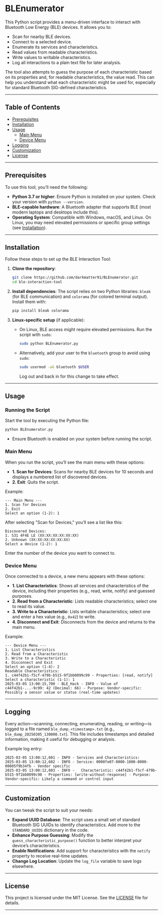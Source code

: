 # BLEnumerator

This Python script provides a menu-driven interface to interact with Bluetooth Low Energy (BLE) devices. It allows you to:

- Scan for nearby BLE devices.
- Connect to a selected device.
- Enumerate its services and characteristics.
- Read values from readable characteristics.
- Write values to writable characteristics.
- Log all interactions to a plain text file for later analysis.

The tool also attempts to guess the purpose of each characteristic based on its properties and, for readable characteristics, the value read. This can help you understand what each characteristic might be used for, especially for standard Bluetooth SIG-defined characteristics.

---

## Table of Contents

- [Prerequisites](#prerequisites)
- [Installation](#installation)
- [Usage](#usage)
  - [Main Menu](#main-menu)
  - [Device Menu](#device-menu)
- [Logging](#logging)
- [Customization](#customization)
- [License](#license)

---

## Prerequisites

To use this tool, you’ll need the following:

- **Python 3.7 or higher**: Ensure Python is installed on your system. Check your version with `python --version`.
- **BLE-capable hardware**: A Bluetooth adapter that supports BLE (most modern laptops and desktops include this).
- **Operating System**: Compatible with Windows, macOS, and Linux. On Linux, you may need elevated permissions or specific group settings (see [Installation](#installation)).

---

## Installation

Follow these steps to set up the BLE Interaction Tool:

1. **Clone the repository**:
   ```bash
   git clone https://github.com/darkmatter91/BLEnumerator.git
   cd ble-interaction-tool
   ```

2. **Install dependencies**:
   The script relies on two Python libraries: `bleak` (for BLE communication) and `colorama` (for colored terminal output). Install them with:
   ```bash
   pip install bleak colorama
   ```

3. **Linux-specific setup** (if applicable):
   - On Linux, BLE access might require elevated permissions. Run the script with `sudo`:
     ```bash
     sudo python BLEnumerator.py
     ```
   - Alternatively, add your user to the `bluetooth` group to avoid using `sudo`:
     ```bash
     sudo usermod -aG bluetooth $USER
     ```
     Log out and back in for this change to take effect.

---

## Usage

### Running the Script

Start the tool by executing the Python file:
```bash
python BLEnumerator.py
```
- Ensure Bluetooth is enabled on your system before running the script.

### Main Menu

When you run the script, you’ll see the main menu with these options:

- **1. Scan for Devices**: Scans for nearby BLE devices for 10 seconds and displays a numbered list of discovered devices.
- **2. Exit**: Quits the script.

Example:
```
--- Main Menu ---
1. Scan for Devices
2. Exit
Select an option (1-2): 1
```

After selecting "Scan for Devices," you’ll see a list like this:
```
Discovered Devices:
1. S31 4F4E LE (XX:XX:XX:XX:XX:XX)
2. Unknown (XX:XX:XX:XX:XX:XX)
Select a device (1-2): 1
```
Enter the number of the device you want to connect to.

### Device Menu

Once connected to a device, a new menu appears with these options:

- **1. List Characteristics**: Shows all services and characteristics of the device, including their properties (e.g., read, write, notify) and guessed purposes.
- **2. Read from a Characteristic**: Lists readable characteristics; select one to read its value.
- **3. Write to a Characteristic**: Lists writable characteristics; select one and enter a hex value (e.g., `0x42`) to write.
- **4. Disconnect and Exit**: Disconnects from the device and returns to the main menu.

Example:
```
--- Device Menu ---
1. List Characteristics
2. Read from a Characteristic
3. Write to a Characteristic
4. Disconnect and Exit
Select an option (1-4): 2
Readable Characteristics:
1. c44f42b1-f5cf-479b-b515-9f1bb0099c99 - Properties: [read, notify]
Select a characteristic (1-1): 1
2025-03-05 13:00:15,700 - BLE_Hack - INFO - Value of c44f42b1-...-9c99: 42 (Decimal: 66) - Purpose: Vendor-specific: Possibly a sensor value or status (real-time updates)
```

---

## Logging

Every action—scanning, connecting, enumerating, reading, or writing—is logged to a file named `ble_dump_<timestamp>.txt` (e.g., `ble_dump_20250305_130000.txt`). This file includes timestamps and detailed information, making it useful for debugging or analysis.

Example log entry:
```
2025-03-05 13:00:12,601 - INFO - Services and Characteristics:
2025-03-05 13:00:12,602 - INFO - Service: 0000fe07-0000-1000-8000-00805f9b34fb - Vendor specific
2025-03-05 13:00:12,603 - INFO -   Characteristic: c44f42b1-f5cf-479b-b515-9f1bb0099c98 - Properties: [write-without-response] - Purpose: Vendor-specific: Likely a command or control input
```

---

## Customization

You can tweak the script to suit your needs:

- **Expand UUID Database**: The script uses a small set of standard Bluetooth SIG UUIDs to identify characteristics. Add more to the `STANDARD_UUIDS` dictionary in the code.
- **Enhance Purpose Guessing**: Modify the `guess_characteristic_purpose()` function to better interpret your device’s characteristics.
- **Enable Notifications**: Add support for characteristics with the `notify` property to receive real-time updates.
- **Change Log Location**: Update the `log_file` variable to save logs elsewhere.

---

## License

This project is licensed under the MIT License. See the [LICENSE](LICENSE) file for details.

---
